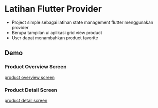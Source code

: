 # Latihan Flutter Provider

- Project simple sebagai latihan state management flutter menggunakan provider
- Berupa tampilan ui aplikasi grid view product
- User dapat menambahkan product favorite

## Demo

### Product Overview Screen

[product overview screen](./product_overview_screen.png)

### Product Detail Screen

[product detail screen](./product_detail.png)
